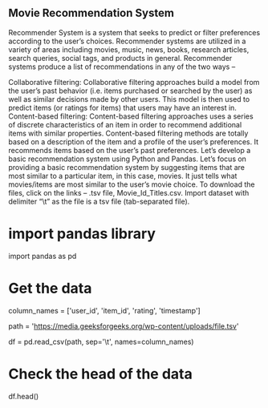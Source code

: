 ## Movie Recommendation System
Recommender System is a system that seeks to predict or filter preferences according to the user’s choices. Recommender systems are utilized in a variety of areas including movies, music, news, books, research articles, search queries, social tags, and products in general. 
Recommender systems produce a list of recommendations in any of the two ways – 
 

Collaborative filtering: Collaborative filtering approaches build a model from the user’s past behavior (i.e. items purchased or searched by the user) as well as similar decisions made by other users. This model is then used to predict items (or ratings for items) that users may have an interest in.
Content-based filtering: Content-based filtering approaches uses a series of discrete characteristics of an item in order to recommend additional items with similar properties. Content-based filtering methods are totally based on a description of the item and a profile of the user’s preferences. It recommends items based on the user’s past preferences.
Let’s develop a basic recommendation system using Python and Pandas. 
Let’s focus on providing a basic recommendation system by suggesting items that are most similar to a particular item, in this case, movies. It just tells what movies/items are most similar to the user’s movie choice.
To download the files, click on the links – .tsv file, Movie_Id_Titles.csv.
Import dataset with delimiter “\t” as the file is a tsv file (tab-separated file). 
 



# import pandas library 
import pandas as pd 
  
# Get the data 
column_names = ['user_id', 'item_id', 'rating', 'timestamp'] 
  
path = 'https://media.geeksforgeeks.org/wp-content/uploads/file.tsv'
  
df = pd.read_csv(path, sep='\t', names=column_names) 
  
# Check the head of the data 
df.head() 

